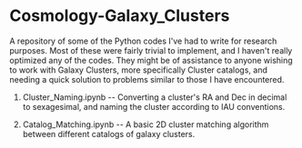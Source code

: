 # Cosmology-Galaxy_Clusters
A repository of some of the Python codes I've had to write for research purposes. Most of these were fairly trivial to implement, and I haven't really optimized any of the codes. They might be of assistance to anyone wishing to work with Galaxy Clusters, more specifically Cluster catalogs, and needing a quick solution to problems similar to those I have encountered. 

1. Cluster_Naming.ipynb -- Converting a cluster's RA and Dec in decimal to sexagesimal, and naming the cluster according to IAU conventions.

2. Catalog_Matching.ipynb -- A basic 2D cluster matching algorithm between different catalogs of galaxy clusters. 
